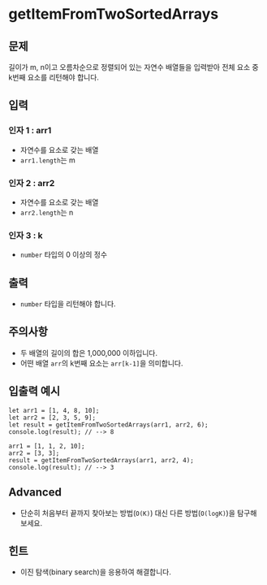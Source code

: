 # **getItemFromTwoSortedArrays**

## **문제**

길이가 m, n이고 오름차순으로 정렬되어 있는 자연수 배열들을 입력받아 전체 요소 중 k번째 요소를 리턴해야 합니다.

## **입력**

### **인자 1 : arr1**

- 자연수를 요소로 갖는 배열
- `arr1.length`는 m

### **인자 2 : arr2**

- 자연수를 요소로 갖는 배열
- `arr2.length`는 n

### **인자 3 : k**

- `number` 타입의 0 이상의 정수

## **출력**

- `number` 타입을 리턴해야 합니다.

## **주의사항**

- 두 배열의 길이의 합은 1,000,000 이하입니다.
- 어떤 배열 `arr`의 k번째 요소는 `arr[k-1]`을 의미합니다.

## **입출력 예시**

```
let arr1 = [1, 4, 8, 10];
let arr2 = [2, 3, 5, 9];
let result = getItemFromTwoSortedArrays(arr1, arr2, 6);
console.log(result); // --> 8

arr1 = [1, 1, 2, 10];
arr2 = [3, 3];
result = getItemFromTwoSortedArrays(arr1, arr2, 4);
console.log(result); // --> 3
```

## **Advanced**

- 단순히 처음부터 끝까지 찾아보는 방법(`O(K)`) 대신 다른 방법(`O(logK)`)을 탐구해 보세요.

## **힌트**

- 이진 탐색(binary search)을 응용하여 해결합니다.